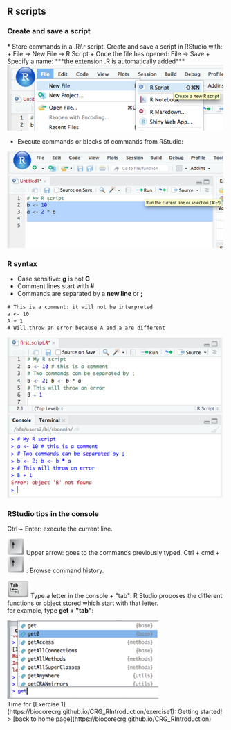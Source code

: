 <h2>R scripts</h2>

<h3>Create and save a script</h3>
* Store commands in a .R/.r script. Create and save a script in RStudio with: 
  + File -> New File -> R Script
  + Once the file has opened: File -> Save 
  + Specify a name: ***the extension .R is automatically added***
  <img src="images/rscript_rstudio.png" width="500"/>

* Execute commands or blocks of commands from RStudio:
<img src="images/rscript_rstudio_cmd.png" width="500"/>

<h3>R syntax</h3>

* Case sensitive: **g** is not **G**
* Comment lines start with **#**
* Commands are separated by a **new line** or **;**
```{r}
# This is a comment: it will not be interpreted
a <- 10
A + 1
# Will throw an error because A and a are different
```
<img src="images/syntax_error.png" width="500"/>

<h3>RStudio tips in the console</h3>

Ctrl + Enter: execute the current line.<br>

<img src="images/arrow_up.png" width="40"/> Upper arrow: goes to the commands previously typed.
Ctrl + cmd + <img src="images/arrow_up.png" width="40"/> : Browse command history.

<img src="images/tab_key.png" width="50"/> Type a letter in the console + "tab": R Studio proposes the different functions or object stored which start with that letter. <br> for example, type **get + "tab"**:

<img src="images/tab_functions.png" width="350"/>

<br>
Time for [Exercise 1](https://biocorecrg.github.io/CRG_RIntroduction/exercise1): Getting started!
<br>
> [back to home page](https://biocorecrg.github.io/CRG_RIntroduction)

